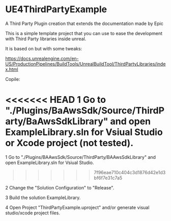 # UE4ThirdPartyExample
A Third Party Plugin creation that extends the documentation made by Epic


This is a simple template project that you can use to ease the development with Third Party libraries inside unreal.

It is based on but with some tweaks:

https://docs.unrealengine.com/en-US/ProductionPipelines/BuildTools/UnrealBuildTool/ThirdPartyLibraries/index.html


Copile:

<<<<<<< HEAD
1 Go to "./Plugins/BaAwsSdk/Source/ThirdParty/BaAwsSdkLibrary" and open ExampleLibrary.sln for Vsiual Studio or Xcode project (not tested).
=======
1 Go to "./Plugins/BAAwsSdk/Source/ThirdParty/BAAwsSdkLibrary" and open ExampleLibrary.sln for Vsiual Studio.
>>>>>>> 7f96eae710c404c3d1876d42e1d3bf6f7e31c7a5

2 Change the "Solution Configuration" to "Release".

3 Build the solution ExampleLibrary.

4 Open Project "ThirdPartyExample.uproject" and/or generate visual studio/xcode project files.
